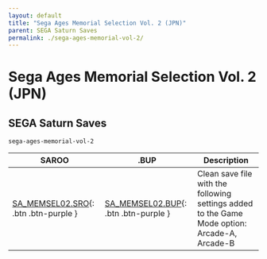```yaml
---
layout: default
title: "Sega Ages Memorial Selection Vol. 2 (JPN)"
parent: SEGA Saturn Saves
permalink: ./sega-ages-memorial-vol-2/
---
```

# Sega Ages Memorial Selection Vol. 2 (JPN)

## SEGA Saturn Saves

`sega-ages-memorial-vol-2`

| SAROO | .BUP | Description |
|------|----------|-------------|
| [SA_MEMSEL02.SRO](SA_MEMSEL02.SRO){: .btn .btn-purple } | [SA_MEMSEL02.BUP](SA_MEMSEL02.BUP){: .btn .btn-purple } | Clean save file with the following settings added to the Game Mode option: Arcade-A, Arcade-B |
